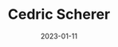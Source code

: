 ---
title: Cedric Scherer
link : https://www.cedricscherer.com/
tags: "personal site"
date: 2023-01-11
---